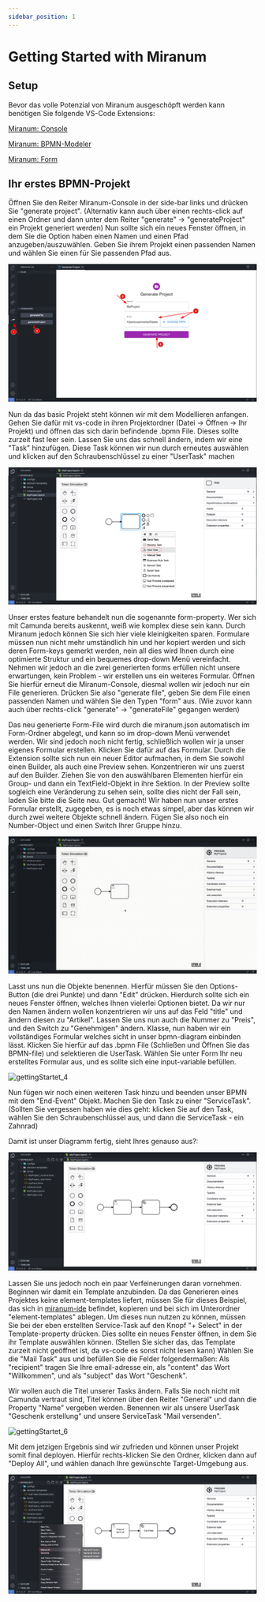 ```yaml
---
sidebar_position: 1
---
```


# Getting Started with Miranum

## Setup
Bevor das volle Potenzial von Miranum ausgeschöpft werden kann benötigen Sie folgende VS-Code Extensions:

[Miranum: Console](https://marketplace.visualstudio.com/items?itemName=miragon-gmbh.miranum-console)

[Miranum: BPMN-Modeler](https://marketplace.visualstudio.com/items?itemName=miragon-gmbh.vs-code-bpmn-modeler)

[Miranum: Form](https://marketplace.visualstudio.com/items?itemName=miragon-gmbh.miranum-vs-code-forms)


## Ihr erstes BPMN-Projekt
Öffnen Sie den Reiter Miranum-Console in der side-bar links und drücken Sie "generate project". 
(Alternativ kann auch über einen rechts-click auf einen Ordner und dann unter dem Reiter "generate" -> "generateProject" ein Projekt generiert werden)
Nun sollte sich ein neues Fenster öffnen, in dem Sie die Option haben einen Namen und einen Pfad anzugeben/auszuwählen.
Geben Sie ihrem Projekt einen passenden Namen und wählen Sie einen für Sie passenden Pfad aus.

![gettingStartet_1](docs/img/gettingStartet_step1.png)

Nun da das basic Projekt steht können wir mit dem Modellieren anfangen. 
Gehen Sie dafür mit vs-code in ihren Projektordner (Datei -> Öffnen -> Ihr Projekt) und öffnen das sich darin befindende .bpmn File.
Dieses sollte zurzeit fast leer sein. Lassen Sie uns das schnell ändern, indem wir eine "Task" hinzufügen.
Diese Task können wir nun durch erneutes auswählen und klicken auf den Schraubenschlüssel zu einer "UserTask" machen

![gettingStartet_2](docs/img/gettingStartet_step2.png)

Unser erstes feature behandelt nun die sogenannte form-property.
Wer sich mit Camunda bereits auskennt, weiß wie komplex diese sein kann.
Durch Miranum jedoch können Sie sich hier viele kleinigkeiten sparen. 
Formulare müssen nun nicht mehr umständlich hin und her kopiert werden und sich deren Form-keys gemerkt werden, 
nein all dies wird Ihnen durch eine optimierte Struktur und ein bequemes drop-down Menü vereinfacht.
Nehmen wir jedoch an die zwei generierten forms erfüllen nicht unsere erwartungen, kein Problem - wir erstellen uns ein weiteres Formular.
Öffnen Sie hierfür erneut die Miranum-Console, diesmal wollen wir jedoch nur ein File generieren. Drücken Sie also "generate file", 
geben Sie dem File einen passenden Namen und wählen Sie den Typen "form" aus. 
(Wie zuvor kann auch über rechts-click "generate" -> "generateFile" gegangen werden)

Das neu generierte Form-File wird durch die miranum.json automatisch im Form-Ordner abgelegt, und kann so im drop-down Menü verwendet werden.
Wir sind jedoch noch nicht fertig, schließlich wollen wir ja unser eigenes Formular erstellen. Klicken Sie dafür auf das Formular.
Durch die Extension sollte sich nun ein neuer Editor aufmachen, in dem Sie sowohl einen Builder, als auch eine Preview sehen.
Konzentrieren wir uns zuerst auf den Builder. Ziehen Sie von den auswählbaren Elementen hierfür ein Group- und dann ein TextField-Objekt in ihre Sektion.
In der Preview sollte sogleich eine Veränderung zu sehen sein, sollte dies nicht der Fall sein, laden Sie bitte die Seite neu.
Gut gemacht! Wir haben nun unser erstes Formular erstellt, zugegeben, es is noch etwas simpel, aber das können wir durch zwei weitere Objekte schnell ändern.
Fügen Sie also noch ein Number-Object und einen Switch Ihrer Gruppe hinzu.

![gettingStartet_3](docs/img/gettingStartet_step3.gif)

Lasst uns nun die Objekte benennen. Hierfür müssen Sie den Options-Button (die drei Punkte) und dann "Edit" drücken.
Hierdurch sollte sich ein neues Fenster öffnen, welches Ihnen vielerlei Optionen bietet.
Da wir nur den Namen ändern wollen konzentrieren wir uns auf das Feld "title" und ändern diesen zu "Artikel".
Lassen Sie uns nun auch die Nummer zu "Preis", und den Switch zu "Genehmigen" ändern.
Klasse, nun haben wir ein vollständiges Formular welches sicht in unser bpmn-diagram einbinden lässt.
Klicken Sie hierfür auf das .bpmn File (Schließen und Öffnen Sie das BPMN-file) und selektieren die UserTask.
Wählen Sie unter Form Ihr neu erstelltes Formular aus, und es sollte sich eine input-variable befüllen.

![gettingStartet_4](docs/img/gettingStartet_step4.gif)

Nun fügen wir noch einen weiteren Task hinzu und beenden unser BPMN mit dem "End-Event" Objekt.
Machen Sie den Task zu einer "ServiceTask". (Sollten Sie vergessen haben wie dies geht: 
klicken Sie auf den Task, wählen Sie den Schraubenschlüssel aus, und dann die ServiceTask - ein Zahnrad)

Damit ist unser Diagramm fertig, sieht Ihres genauso aus?:

![gettingStartet_5](docs/img/gettingStartet_step5.png)

Lassen Sie uns jedoch noch ein paar Verfeinerungen daran vornehmen. 
Beginnen wir damit ein Template anzubinden. Da das Generieren eines Projektes keine element-templates liefert, müssen Sie für dieses Beispiel, das sich in [miranum-ide](https://github.com/FlowSquad/miranum-ide/blob/main/resources/templates/basicTemplates/mail-task-template.json)
befindet, kopieren und bei sich im Unterordner "element-templates" ablegen.
Um dieses nun nutzen zu können, müssen Sie bei der eben erstellten Service-Task auf den Knopf "+ Select" in der Template-property drücken.
Dies sollte ein neues Fenster öffnen, in dem Sie ihr Template auswählen können. (Stellen Sie sicher das, das Template zurzeit nicht geöffnet ist, da vs-code es sonst nicht lesen kann) 
Wählen Sie die "Mail Task" aus und befüllen Sie die Felder folgendermaßen:
Als "recipient" tragen Sie Ihre email-adresse ein, als "content" das Wort "Willkommen", und als "subject" das Wort "Geschenk".

Wir wollen auch die Titel unserer Tasks ändern. 
Falls Sie noch nicht mit Camunda vertraut sind, Titel können über den Reiter "General" und dann die Property "Name" vergeben werden.
Benennen wir als unsere UserTask "Geschenk erstellung" und unsere ServiceTask "Mail versenden".

![gettingStartet_6](docs/img/gettingStartet_step6.gif)

Mit dem jetzigen Ergebnis sind wir zufrieden und können unser Projekt somit final deployen.
Hierfür rechts-klicken Sie den Ordner, klicken dann auf "Deploy All", und wählen danach Ihre gewünschte Target-Umgebung aus.

![gettingStartet_7](docs/img/gettingStartet_step7.png)

